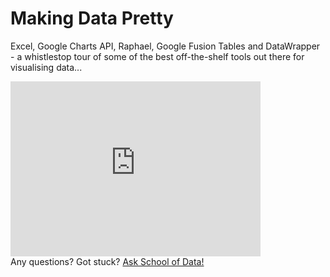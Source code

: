 Making Data Pretty
==================

Excel, Google Charts API, Raphael, Google Fusion Tables and DataWrapper - a whistlestop tour of some of the best off-the-shelf tools out there for visualising data...

<iframe id="ijf" src="http://webtv.journalismfestival.com/v/1303" width="400" height="280" frameborder="0" scrolling="no" allowtransparency="true"></iframe>
<div class="alert alert-info">Any questions? Got stuck? <a class="btn btn-large btn-info" href="http://ask.schoolofdata.org">Ask School of Data!</a></div>

